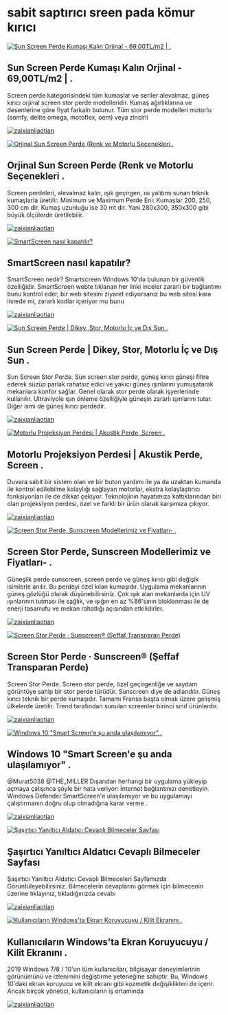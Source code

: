 # sabit saptırıcı sreen pada kömur kırıcı
<a href="https://mnn.zoosnet.net/LR/Chatpre.aspx?id=MNN94995150&p=https://topgrinding.com/" target="_blank">![Sun Screen Perde Kumaşı Kalın Orjinal - 69,00TL/m2 | .](https://github.com/technlg/images/blob/main/34.jpg)</a>
## Sun Screen Perde Kumaşı Kalın Orjinal - 69,00TL/m2 | .
Screen perde kategorisindeki tüm kumaşlar ve seriler alevalmaz, güneş kırıcı orjinal screen stor perde modelleridir. Kumaş ağırlıklarına ve desenlerine göre fiyat farkalrı bulunur. Tüm stor perde modelleri motorlu (somfy, delite omega, motoflex, oem) veya zincirli
<a href="https://mnn.zoosnet.net/LR/Chatpre.aspx?id=MNN94995150&p=https://topgrinding.com/" target="_blank"><img src="https://github.com/technlg/images/raw/main/chat11.jpg" alt="zaixianliaotian"/></a><a href="//whatsapp.shibangsoft.com/WhatsApp.php" ><img src="https://github.com/technlg/images/raw/main/chat11.png" alt=""></a>
<a href="https://mnn.zoosnet.net/LR/Chatpre.aspx?id=MNN94995150&p=https://topgrinding.com/" target="_blank">![Orjinal Sun Screen Perde (Renk ve Motorlu Seçenekleri .](https://github.com/technlg/images/blob/main/45.jpg)</a>
## Orjinal Sun Screen Perde (Renk ve Motorlu Seçenekleri .
Screen perdeleri, alevalmaz kalın, ışık geçirgen, ısı yalıtımı sunan teknik kumaşlarla üretilir. Minimum ve Maximum Perde Eni: Kumaşlar 200, 250, 300 cm dir. Kumaş uzunluğu ise 30 mt dir. Yani 280x300, 350x300 gibi büyük ölçülerde üretilebilir.
<a href="https://mnn.zoosnet.net/LR/Chatpre.aspx?id=MNN94995150&p=https://topgrinding.com/" target="_blank"><img src="https://github.com/technlg/images/raw/main/chat11.jpg" alt="zaixianliaotian"/></a><a href="//whatsapp.shibangsoft.com/WhatsApp.php" ><img src="https://github.com/technlg/images/raw/main/chat11.png" alt=""></a>
<a href="https://mnn.zoosnet.net/LR/Chatpre.aspx?id=MNN94995150&p=https://topgrinding.com/" target="_blank">![SmartScreen nasıl kapatılır?](https://github.com/technlg/images/blob/main/27.jpg)</a>
## SmartScreen nasıl kapatılır?
SmartScreen nedir? Smartscreen Windows 10'da bulunan bir güvenlik özelliğidir. SmartScreen webte tıklanan her linki inceler zararlı bir bağlantımı bunu kontrol eder, bir web sitesini ziyaret ediyorsanız bu web sitesi kara listede mi, zararlı kodlar içeriyor mu bunu 
<a href="https://mnn.zoosnet.net/LR/Chatpre.aspx?id=MNN94995150&p=https://topgrinding.com/" target="_blank"><img src="https://github.com/technlg/images/raw/main/chat11.jpg" alt="zaixianliaotian"/></a><a href="//whatsapp.shibangsoft.com/WhatsApp.php" ><img src="https://github.com/technlg/images/raw/main/chat11.png" alt=""></a>
<a href="https://mnn.zoosnet.net/LR/Chatpre.aspx?id=MNN94995150&p=https://topgrinding.com/" target="_blank">![Sun Screen Perde | Dikey, Stor, Motorlu İç ve Dış Sun .](https://github.com/technlg/images/blob/main/63.jpg)</a>
## Sun Screen Perde | Dikey, Stor, Motorlu İç ve Dış Sun .
Sun Screen Stor Perde. Sun screen stor perde, güneş kırıcı güneşi filtre ederek süzüp parlak rahatsız edici ve yakıcı güneş ışınlarını yumuşatarak mekanlara konfor sağlar. Genel olarak stor perde olarak işyerlerinde kullanılır. Ultraviyole ışın önleme özelliğiyle güneşin zararlı ışınlarını tutar. Diğer ismi de güneş kırıcı perdedir.
<a href="https://mnn.zoosnet.net/LR/Chatpre.aspx?id=MNN94995150&p=https://topgrinding.com/" target="_blank"><img src="https://github.com/technlg/images/raw/main/chat11.jpg" alt="zaixianliaotian"/></a><a href="//whatsapp.shibangsoft.com/WhatsApp.php" ><img src="https://github.com/technlg/images/raw/main/chat11.png" alt=""></a>
<a href="https://mnn.zoosnet.net/LR/Chatpre.aspx?id=MNN94995150&p=https://topgrinding.com/" target="_blank">![Motorlu Projeksiyon Perdesi | Akustik Perde, Screen .](https://github.com/technlg/images/blob/main/46.jpg)</a>
## Motorlu Projeksiyon Perdesi | Akustik Perde, Screen .
Duvara sabit bir sistem olan ve bir buton yardımı ile ya da uzaktan kumanda ile kontrol edilebilme kolaylığı sağlayan motorlar, ekstra kolaylaştırıcı fonksiyonları ile de dikkat çekiyor. Teknolojinin hayatımıza kattıklarından biri olan projeksiyon perdesi, özel ve farklı bir ürün olarak karşımıza çıkıyor.
<a href="https://mnn.zoosnet.net/LR/Chatpre.aspx?id=MNN94995150&p=https://topgrinding.com/" target="_blank"><img src="https://github.com/technlg/images/raw/main/chat11.jpg" alt="zaixianliaotian"/></a><a href="//whatsapp.shibangsoft.com/WhatsApp.php" ><img src="https://github.com/technlg/images/raw/main/chat11.png" alt=""></a>
<a href="https://mnn.zoosnet.net/LR/Chatpre.aspx?id=MNN94995150&p=https://topgrinding.com/" target="_blank">![Screen Stor Perde, Sunscreen Modellerimiz ve Fiyatları- .](https://github.com/technlg/images/blob/main/3.jpg)</a>
## Screen Stor Perde, Sunscreen Modellerimiz ve Fiyatları- .
Güneşlik perde sunscreen, screen perde ve güneş kırıcı gibi değişik isimlerle anılır. Bu perdeyi özel kılan kumaşıdır. Uygulama mekanlarının güneş gözlüğü olarak düşünebilirsiniz. Çok ışık alan mekanlarda için UV ışınlarının tutması ile sağlık, ve ışığın en az %86'sının bloklanması ile de enerji tasarrufu ve mekan rahatlığı açısından etkilidirler.
<a href="https://mnn.zoosnet.net/LR/Chatpre.aspx?id=MNN94995150&p=https://topgrinding.com/" target="_blank"><img src="https://github.com/technlg/images/raw/main/chat11.jpg" alt="zaixianliaotian"/></a><a href="//whatsapp.shibangsoft.com/WhatsApp.php" ><img src="https://github.com/technlg/images/raw/main/chat11.png" alt=""></a>
<a href="https://mnn.zoosnet.net/LR/Chatpre.aspx?id=MNN94995150&p=https://topgrinding.com/" target="_blank">![Screen Stor Perde · Sunscreen® (Şeffaf Transparan Perde)](https://github.com/technlg/images/blob/main/29.jpg)</a>
## Screen Stor Perde · Sunscreen® (Şeffaf Transparan Perde)
Screen Stor Perde. Screen stor perde, özel geçirgenliğe ve saydam görüntüye sahip bir stor perde türüdür. Sunscreen diye de adlandılır. Güneş kırıcı teknik bir perde kumaşıdır. Tamamı Fransa başta olmak üzere gelişmiş ülkelerde üretilir. Trend tarafından sunulan screenler birinci sınıf ürünlerdir.
<a href="https://mnn.zoosnet.net/LR/Chatpre.aspx?id=MNN94995150&p=https://topgrinding.com/" target="_blank"><img src="https://github.com/technlg/images/raw/main/chat11.jpg" alt="zaixianliaotian"/></a><a href="//whatsapp.shibangsoft.com/WhatsApp.php" ><img src="https://github.com/technlg/images/raw/main/chat11.png" alt=""></a>
<a href="https://mnn.zoosnet.net/LR/Chatpre.aspx?id=MNN94995150&p=https://topgrinding.com/" target="_blank">![Windows 10 "Smart Screen'e şu anda ulaşılamıyor" .](https://github.com/technlg/images/blob/main/2.jpg)</a>
## Windows 10 "Smart Screen'e şu anda ulaşılamıyor" .
@Murat5038 @THE_MILLER Dışarıdan herhangi bir uygulama yükleyip açmaya çalışınca şöyle bir hata veriyor: İnternet bağlantınızı denetleyin. Windows Defender SmartScreen'e ulaşılamıyor ve bu uygulamayı çalıştırmanın doğru olup olmadığına karar verme .
<a href="https://mnn.zoosnet.net/LR/Chatpre.aspx?id=MNN94995150&p=https://topgrinding.com/" target="_blank"><img src="https://github.com/technlg/images/raw/main/chat11.jpg" alt="zaixianliaotian"/></a><a href="//whatsapp.shibangsoft.com/WhatsApp.php" ><img src="https://github.com/technlg/images/raw/main/chat11.png" alt=""></a>
<a href="https://mnn.zoosnet.net/LR/Chatpre.aspx?id=MNN94995150&p=https://topgrinding.com/" target="_blank">![Şaşırtıcı Yanıltıcı Aldatıcı Cevaplı Bilmeceler Sayfası](https://github.com/technlg/images/blob/main/46.jpg)</a>
## Şaşırtıcı Yanıltıcı Aldatıcı Cevaplı Bilmeceler Sayfası
Şaşırtıcı Yanıltıcı Aldatıcı Cevaplı Bilmeceleri Sayfamızda Görüntüleyebilirsiniz. Bilmecelerin cevaplarını görmek için bilmecenin üzerine tıklayınız, tıkladığınızda cevabı
<a href="https://mnn.zoosnet.net/LR/Chatpre.aspx?id=MNN94995150&p=https://topgrinding.com/" target="_blank"><img src="https://github.com/technlg/images/raw/main/chat11.jpg" alt="zaixianliaotian"/></a><a href="//whatsapp.shibangsoft.com/WhatsApp.php" ><img src="https://github.com/technlg/images/raw/main/chat11.png" alt=""></a>
<a href="https://mnn.zoosnet.net/LR/Chatpre.aspx?id=MNN94995150&p=https://topgrinding.com/" target="_blank">![Kullanıcıların Windows'ta Ekran Koruyucuyu / Kilit Ekranını .](https://github.com/technlg/images/blob/main/49.jpg)</a>
## Kullanıcıların Windows'ta Ekran Koruyucuyu / Kilit Ekranını .
2019 Windows 7/8 / 10'un tüm kullanıcıları, bilgisayar deneyimlerinin görünümünü ve izlenimini değiştirme yeteneğine sahiptir. Bu, Windows 10'daki ekran koruyucu ve kilit ekranı gibi kozmetik değişiklikleri de içerir. Ancak birçok yönetici, kullanıcıların iş ortamında 
<a href="https://mnn.zoosnet.net/LR/Chatpre.aspx?id=MNN94995150&p=https://topgrinding.com/" target="_blank"><img src="https://github.com/technlg/images/raw/main/chat11.jpg" alt="zaixianliaotian"/></a><a href="//whatsapp.shibangsoft.com/WhatsApp.php" ><img src="https://github.com/technlg/images/raw/main/chat11.png" alt=""></a>
